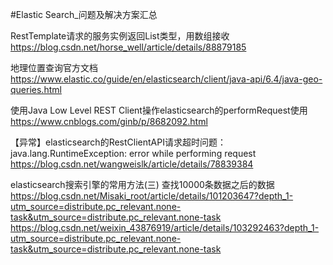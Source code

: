 #Elastic Search_问题及解决方案汇总


RestTemplate请求的服务实例返回List类型，用数组接收
https://blog.csdn.net/horse_well/article/details/88879185

地理位置查询官方文档
https://www.elastic.co/guide/en/elasticsearch/client/java-api/6.4/java-geo-queries.html

使用Java Low Level REST Client操作elasticsearch的performRequest使用
https://www.cnblogs.com/ginb/p/8682092.html

【异常】elasticsearch的RestClientAPI请求超时问题：java.lang.RuntimeException: error while performing request
https://blog.csdn.net/wangweislk/article/details/78839384

elasticsearch搜索引擎的常用方法(三) 查找10000条数据之后的数据
https://blog.csdn.net/Misaki_root/article/details/101203647?depth_1-utm_source=distribute.pc_relevant.none-task&utm_source=distribute.pc_relevant.none-task
https://blog.csdn.net/weixin_43876919/article/details/103292463?depth_1-utm_source=distribute.pc_relevant.none-task&utm_source=distribute.pc_relevant.none-task